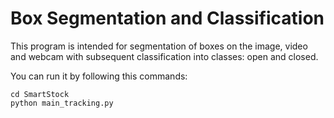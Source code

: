 Box Segmentation and Classification
====

This program is intended for segmentation of boxes on the image, video and webcam with subsequent classification into classes: open and closed.


You can run it by following this commands:
```
cd SmartStock
python main_tracking.py
```

